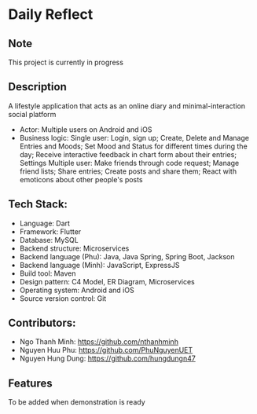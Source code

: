 # Daily Reflect

## Note
This project is currently in progress

## Description
A lifestyle application that acts as an online diary and minimal-interaction social platform
- Actor: Multiple users on Android and iOS
- Business logic:
      Single user: Login, sign up; Create, Delete and Manage Entries and Moods; Set Mood and Status for different times during the day; Receive interactive feedback in chart form about their entries; Settings
      Multiple user: Make friends through code request; Manage friend lists; Share entries; Create posts and share them; React with emoticons about other people's posts

## Tech Stack:
- Language: Dart
- Framework: Flutter
- Database: MySQL
- Backend structure: Microservices
- Backend language (Phu): Java, Java Spring, Spring Boot, Jackson
- Backend language (Minh): JavaScript, ExpressJS
- Build tool: Maven
- Design pattern: C4 Model, ER Diagram, Microservices
- Operating system: Android and iOS
- Source version control: Git

## Contributors:
- Ngo Thanh Minh: https://github.com/nthanhminh
- Nguyen Huu Phu: https://github.com/PhuNguyenUET
- Nguyen Hung Dung: https://github.com/hungdungn47

## Features
To be added when demonstration is ready
